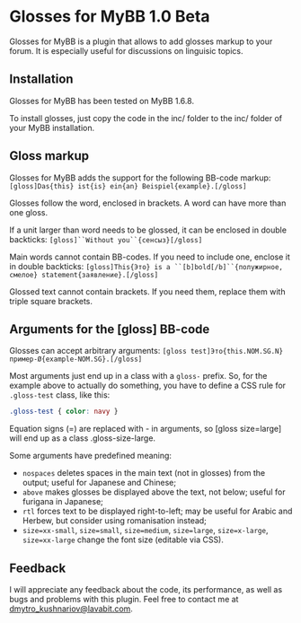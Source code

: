 Glosses for MyBB 1.0 Beta
=========================

Glosses for MyBB is a plugin that allows to add glosses markup to your forum.
It is especially useful for discussions on linguisic topics.



Installation
------------

Glosses for MyBB has been tested on MyBB 1.6.8.

To install glosses, just copy the code in the inc/ folder to the inc/ folder of
your MyBB installation.

Gloss markup
------------

Glosses for MyBB adds the support for the following BB-code markup:
```[gloss]Das{this} ist{is} ein{an} Beispiel{example}.[/gloss]```

Glosses follow the word, enclosed in brackets. A word can have more than
one gloss.

If a unit larger than word needs to be glossed, it can be enclosed in double
backticks:
```[gloss]``Without you``{сенсыз}[/gloss]```

Main words cannot contain BB-codes. If you need to include one, enclose it
in double backticks:
```[gloss]This{Это} is a ``[b]bold[/b]``{полужирное, смелое}
statement{заявление}.[/gloss]```

Glossed text cannot contain brackets. If you need them, replace them with
triple square brackets.


Arguments for the [gloss] BB-code
---------------------------------

Glosses can accept arbitrary arguments:
```[gloss test]Это{this.NOM.SG.N} пример-Ø{example-NOM.SG}.[/gloss]```

Most arguments just end up in a class with a ``gloss-`` prefix. So, for the
example above to actually do something, you have to define a CSS rule for
``.gloss-test`` class, like this:
```css
.gloss-test { color: navy }
```

Equation signs (=) are replaced with - in arguments, so [gloss size=large]
will end up as a class .gloss-size-large.

Some arguments have predefined meaning:

* ``nospaces`` deletes spaces in the main text (not in glosses) from the
output; useful for Japanese and Chinese;
* ``above`` makes glosses be displayed above the text, not below; useful for
furigana in Japanese;
* ``rtl`` forces text to be displayed right-to-left; may be useful for Arabic
and Herbew, but consider using romanisation instead;
* ``size=xx-small``, ``size=small``, ``size=medium``, ``size=large``,
``size=x-large``, ``size=xx-large`` change the font size (editable via CSS).

Feedback
--------

I will appreciate any feedback about the code, its performance, as well as bugs
and problems with this plugin. Feel free to contact me at
dmytro_kushnariov@lavabit.com.

